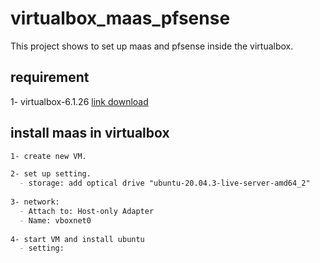 # virtualbox_maas_pfsense
This project shows to set up maas and pfsense inside the virtualbox.

## requirement
1- virtualbox-6.1.26 [link download](https://download.virtualbox.org/virtualbox/6.1.26/virtualbox-6.1_6.1.26-145957~Ubuntu~eoan_amd64.deb)


## install maas in virtualbox
```md
1- create new VM. 

2- set up setting.
  - storage: add optical drive "ubuntu-20.04.3-live-server-amd64_2"
  
3- network:
  - Attach to: Host-only Adapter
  - Name: vboxnet0
  
4- start VM and install ubuntu
  - setting:
  
```
